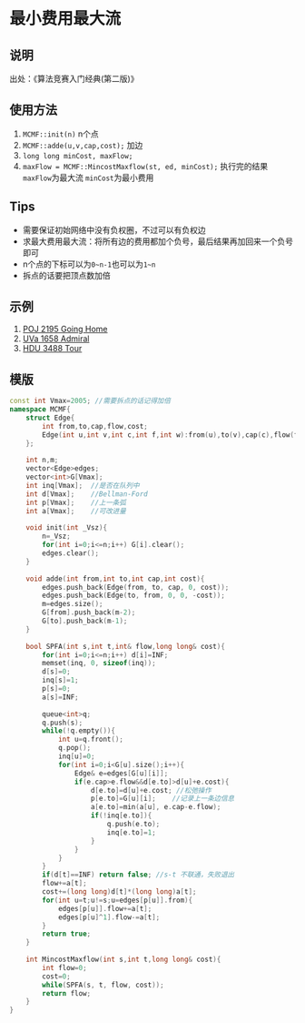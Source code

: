 # 最小费用最大流
## 说明
出处：《算法竞赛入门经典(第二版)》

## 使用方法
1. `MCMF::init(n)` n个点
2. `MCMF::adde(u,v,cap,cost);` 加边
3. `long long minCost, maxFlow;`
4. `maxFlow = MCMF::MincostMaxflow(st, ed, minCost);` 执行完的结果`maxFlow`为最大流 `minCost`为最小费用

## Tips
* 需要保证初始网络中没有负权圈，不过可以有负权边
* 求最大费用最大流：将所有边的费用都加个负号，最后结果再加回来一个负号即可
* n个点的下标可以为`0~n-1`也可以为`1~n` 
* 拆点的话要把顶点数加倍

## 示例
1. [POJ 2195 Going Home](http://menyf.github.io/2016/08/13/poj2195/)
2. [UVa 1658 Admiral](http://menyf.github.io/2016/08/13/uva1658/)
3. [HDU 3488 Tour](http://menyf.github.io/2016/08/13/hdu3488/)


## 模版
```C++
const int Vmax=2005; //需要拆点的话记得加倍
namespace MCMF{
    struct Edge{
        int from,to,cap,flow,cost;
        Edge(int u,int v,int c,int f,int w):from(u),to(v),cap(c),flow(f),cost(w){}
    };
    
    int n,m;
    vector<Edge>edges;
    vector<int>G[Vmax];
    int inq[Vmax];  //是否在队列中
    int d[Vmax];    //Bellman-Ford
    int p[Vmax];    //上一条弧
    int a[Vmax];    //可改进量
    
    void init(int _Vsz){
        n=_Vsz;
        for(int i=0;i<=n;i++) G[i].clear();
        edges.clear();
    }
    
    void adde(int from,int to,int cap,int cost){
        edges.push_back(Edge(from, to, cap, 0, cost));
        edges.push_back(Edge(to, from, 0, 0, -cost));
        m=edges.size();
        G[from].push_back(m-2);
        G[to].push_back(m-1);
    }
    
    bool SPFA(int s,int t,int& flow,long long& cost){
        for(int i=0;i<=n;i++) d[i]=INF;
        memset(inq, 0, sizeof(inq));
        d[s]=0;
        inq[s]=1;
        p[s]=0;
        a[s]=INF;
        
        queue<int>q;
        q.push(s);
        while(!q.empty()){
            int u=q.front();
            q.pop();
            inq[u]=0;
            for(int i=0;i<G[u].size();i++){
                Edge& e=edges[G[u][i]];
                if(e.cap>e.flow&&d[e.to]>d[u]+e.cost){
                    d[e.to]=d[u]+e.cost; //松弛操作
                    p[e.to]=G[u][i];    //记录上一条边信息
                    a[e.to]=min(a[u], e.cap-e.flow);
                    if(!inq[e.to]){
                        q.push(e.to);
                        inq[e.to]=1;
                    }
                }
            }
        }
        if(d[t]==INF) return false; //s-t 不联通，失败退出
        flow+=a[t];
        cost+=(long long)d[t]*(long long)a[t];
        for(int u=t;u!=s;u=edges[p[u]].from){
            edges[p[u]].flow+=a[t];
            edges[p[u]^1].flow-=a[t];
        }
        return true;
    }
    
    int MincostMaxflow(int s,int t,long long& cost){
        int flow=0;
        cost=0;
        while(SPFA(s, t, flow, cost));
        return flow;
    }
}
```